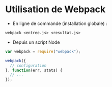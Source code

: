 # Utilisation de Webpack

* En ligne de commande (installation globale) :

```
webpack <entree.js> <resultat.js>
```

* Depuis un script Node

```js
var webpack = require("webpack");

webpack({
  // configuration
}, function(err, stats) {
  // ...
});
```